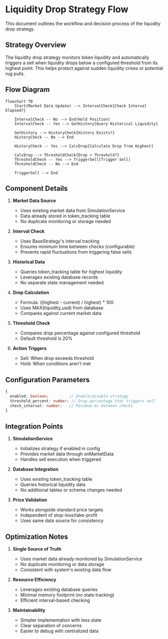 # Liquidity Drop Strategy Flow

This document outlines the workflow and decision process of the liquidity drop strategy.

## Strategy Overview

The liquidity drop strategy monitors token liquidity and automatically triggers a sell when liquidity drops below a configured threshold from its highest point. This helps protect against sudden liquidity crises or potential rug pulls.

## Flow Diagram

```mermaid
flowchart TB
    Start(Market Data Update) --> IntervalCheck{Check Interval Elapsed?}
    
    IntervalCheck -- No --> End(Hold Position)
    IntervalCheck -- Yes --> GetHistory[Query Historical Liquidity]
    
    GetHistory --> HistoryCheck{History Exists?}
    HistoryCheck -- No --> End
    
    HistoryCheck -- Yes --> CalcDrop[Calculate Drop from Highest]
    
    CalcDrop --> ThresholdCheck{Drop > Threshold?}
    ThresholdCheck -- Yes --> TriggerSell[Trigger Sell]
    ThresholdCheck -- No --> End
    
    TriggerSell --> End
```

## Component Details

1. **Market Data Source**
   - Uses existing market data from SimulationService
   - Data already stored in token_tracking table
   - No duplicate monitoring or storage needed

2. **Interval Check**
   - Uses BaseStrategy's interval tracking
   - Ensures minimum time between checks (configurable)
   - Prevents rapid fluctuations from triggering false sells

3. **Historical Data**
   - Queries token_tracking table for highest liquidity
   - Leverages existing database records
   - No separate state management needed

4. **Drop Calculation**
   - Formula: ((highest - current) / highest) * 100
   - Uses MAX(liquidity_usd) from database
   - Compares against current market data

5. **Threshold Check**
   - Compares drop percentage against configured threshold
   - Default threshold is 20%

6. **Action Triggers**
   - Sell: When drop exceeds threshold
   - Hold: When conditions aren't met

## Configuration Parameters

```typescript
{
  enabled: boolean;         // Enable/disable strategy
  threshold_percent: number; // Drop percentage that triggers sell
  check_interval: number;   // Minimum ms between checks
}
```

## Integration Points

1. **SimulationService**
   - Initializes strategy if enabled in config
   - Provides market data through onMarketData
   - Handles sell execution when triggered

2. **Database Integration**
   - Uses existing token_tracking table
   - Queries historical liquidity data
   - No additional tables or schema changes needed

3. **Price Validation**
   - Works alongside standard price targets
   - Independent of stop-loss/take-profit
   - Uses same data source for consistency

## Optimization Notes

1. **Single Source of Truth**
   - Uses market data already monitored by SimulationService
   - No duplicate monitoring or data storage
   - Consistent with system's existing data flow

2. **Resource Efficiency**
   - Leverages existing database queries
   - Minimal memory footprint (no state tracking)
   - Efficient interval-based checking

3. **Maintainability**
   - Simpler implementation with less state
   - Clear separation of concerns
   - Easier to debug with centralized data